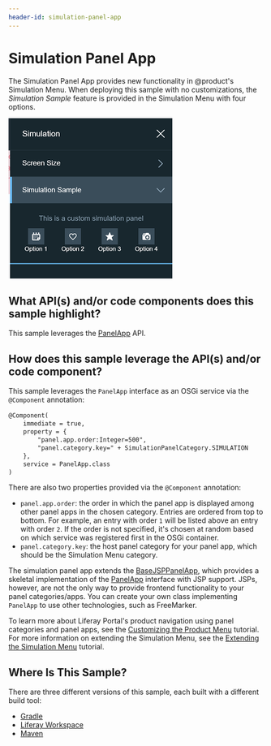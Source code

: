 ```yaml
---
header-id: simulation-panel-app
---
```


# Simulation Panel App

The Simulation Panel App provides new functionality in @product's Simulation
Menu. When deploying this sample with no customizations, the *Simulation Sample*
feature is provided in the Simulation Menu with four options.

![Figure 1: A simulation panel app adds new functionality to the Simulation Menu.](../../../images/simulation-panel-app.png)

## What API(s) and/or code components does this sample highlight?

This sample leverages the
[PanelApp](@app-ref@/web-experience/latest/javadocs/com/liferay/application/list/PanelApp.html)
API.

## How does this sample leverage the API(s) and/or code component?

This sample leverages the `PanelApp` interface as an OSGi service via the
`@Component` annotation:

    @Component(
        immediate = true,
        property = {
            "panel.app.order:Integer=500",
            "panel.category.key=" + SimulationPanelCategory.SIMULATION
        },
        service = PanelApp.class
    )

There are also two properties provided via the `@Component` annotation:

- `panel.app.order`: the order in which the panel app is displayed among other
   panel apps in the chosen category. Entries are ordered from top to bottom.
   For example, an entry with order `1` will be listed above an entry with order
   `2`. If the order is not specified, it's chosen at random based on which
   service was registered first in the OSGi container.
- `panel.category.key`: the host panel category for your panel app, which
   should be the Simulation Menu category.

The simulation panel app extends the
[BaseJSPPanelApp](https://docs.liferay.com/ce/apps/web-experience/latest/javadocs/com/liferay/application/list/BaseJSPPanelApp.html),
which provides a skeletal implementation of the
[PanelApp](https://docs.liferay.com/ce/apps/web-experience/latest/javadocs/com/liferay/application/list/PanelApp.html)
interface with JSP support. JSPs, however, are not the only way to provide
frontend functionality to your panel categories/apps. You can create your own
class implementing `PanelApp` to use other technologies, such as FreeMarker.

To learn more about Liferay Portal's product navigation using panel categories
and panel apps, see the
[Customizing the Product Menu](/docs/7-0/tutorials/-/knowledge_base/t/customizing-the-product-menu)
tutorial. For more information on extending the Simulation Menu, see the
[Extending the Simulation Menu](/docs/7-0/tutorials/-/knowledge_base/t/extending-the-simulation-menu)
tutorial.

## Where Is This Sample?

There are three different versions of this sample, each built with a different
build tool:

- [Gradle](https://github.com/liferay/liferay-blade-samples/tree/7.0/gradle/apps/simulation-panel-app)
- [Liferay Workspace](https://github.com/liferay/liferay-blade-samples/tree/7.0/liferay-workspace/apps/simulation-panel-app)
- [Maven](https://github.com/liferay/liferay-blade-samples/tree/7.0/maven/apps/simulation-panel-app)
